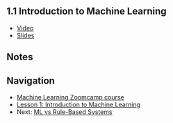 ## 1.1 Introduction to Machine Learning

* [Video](https://www.youtube.com/watch?v=Crm_5n4mvmg)
* [Slides](https://www.slideshare.net/AlexeyGrigorev/ml-zoomcamp-11-introduction-to-machine-learning)


## Notes



## Navigation

* [Machine Learning Zoomcamp course](../)
* [Lesson 1: Introduction to Machine Learning](./)
* Next: [ML vs Rule-Based Systems](02-ml-vs-rules.md)